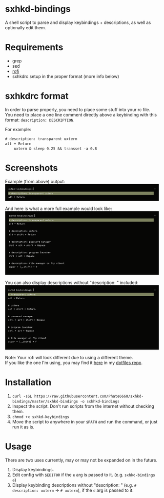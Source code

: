 # sxhkd-bindings
A shell script to parse and display keybindings + descriptions, as well as optionally edit them.

# Requirements
- grep
- sed
- [rofi](https://github.com/davatorium/rofi)
- sxhkdrc setup in the proper format (more info below)

# sxhkdrc format
In order to parse properly, you need to place some stuff into your rc file.<br>
You need to place a one line comment directly above a keybinding with this format: `description: DESCRIPTION`.

For example:
```
# description: transparent uxterm
alt + Return
    uxterm & sleep 0.25 && transset -a 0.8
```

# Screenshots
Example (from above) output:<br>
![example](screenshots/example.png)

And here is what a more full example would look like:<br>
![full example](screenshots/full_example.png)

You can also display descriptions without "description: " included:<br>
![full alternate example](screenshots/full_alternate.png)

Note: Your rofi will look different due to using a different theme.<br>
If you like the one I'm using, you may find it [here](https://github.com/Phate6660/dotfiles/blob/master/.cache/wal/colors-rofi-dark.rasi) in my [dotfiles repo](https://github.com/Phate6660/dotfiles).

# Installation
1. `curl -sSL https://raw.githubusercontent.com/Phate6660/sxhkd-bindings/master/sxhkd-bindings -o sxkhkd-bindings`
2. Inspect the script. Don't run scripts from the internet without checking them.
3. `chmod +x sxhkd-keybindings`
4. Move the script to anywhere in your `$PATH` and run the command, or just run it as is.

# Usage
There are two uses currently, may or may not be expanded on in the future.

1. Display keybindings.
2. Edit config with `$EDITOR` if the `e` arg is passed to it. (e.g. `sxhkd-bindings e`)
3. Display keybinding descriptions without "description: " (e.g. `# description: uxterm` -> `# uxterm`), if the `d` arg is passed to it.
